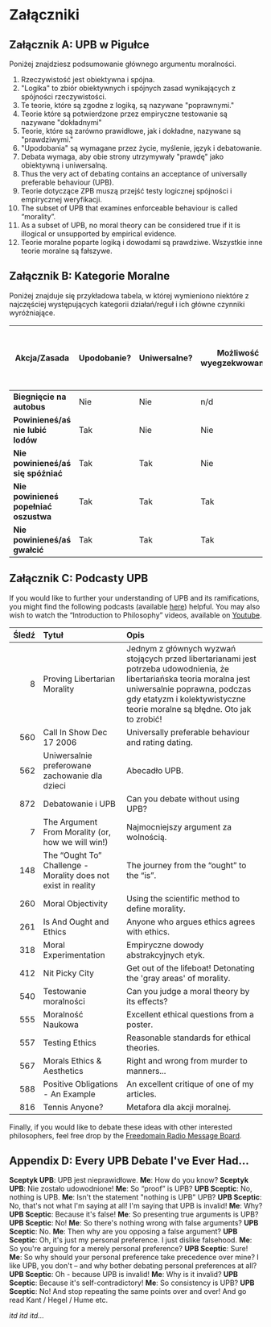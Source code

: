 # Załączniki

## Załącznik A: UPB w Pigułce

Poniżej znajdziesz podsumowanie głównego argumentu moralności.

1. Rzeczywistość jest obiektywna i spójna.
2. "Logika" to zbiór obiektywnych i spójnych zasad wynikających z spójności rzeczywistości.
3. Te teorie, które są zgodne z logiką, są nazywane "poprawnymi."
4. Teorie które są potwierdzone przez empiryczne testowanie są nazywane "dokładnymi"
5. Teorie, które są zarówno prawidłowe, jak i dokładne, nazywane są "prawdziwymi."
6. "Upodobania" są wymagane przez życie, myślenie, język i debatowanie.
7. Debata wymaga, aby obie strony utrzymywały "prawdę" jako obiektywną i uniwersalną.
8. Thus the very act of debating contains an acceptance of universally preferable behaviour (UPB).
9. Teorie dotyczące ZPB muszą przejść testy logicznej spójności i empirycznej weryfikacji.
10. The subset of UPB that examines enforceable behaviour is called “morality”.
11. As a subset of UPB, no moral theory can be considered true if it is illogical or unsupported by empirical evidence.
12. Teorie moralne poparte logiką i dowodami są prawdziwe. Wszystkie inne teorie moralne są fałszywe.

## Załącznik B: Kategorie Moralne

Poniżej znajduje się przykładowa tabela, w której wymieniono niektóre z najczęściej występujących kategorii działań/reguł i ich główne czynniki wyróżniające.

| Akcja/Zasada                          | Upodobanie? | Uniwersalne? | Możliwość wyegzekwowania? | Wymaga podjęcia działań po stronie ofiary? | Czy można uniknąć gwałcicieli? | Kategoria Moralna               |
| ------------------------------------- | ----------- | ------------ | ------------------------- | ------------------------------------------ | ------------------------------ | ------------------------------- |
| **Biegnięcie na autobus**             | Nie         | Nie          | n/d                       | n/d                                        | n/d                            | Neutralne                       |
| **Powinieneś/aś nie lubić lodów**     | Tak         | Nie          | Nie                       | n/d                                        | n/d                            | Neutralne (osobiste upodobanie) |
| **Nie powinieneś/aś się spóźniać**    | Tak         | Tak          | Nie                       | Nie                                        | Tak                            | APA                             |
| **Nie powinieneś popełniać oszustwa** | Tak         | Tak          | Tak                       | Tak                                        | Tak                            | Dobrze                          |
| **Nie powinieneś/aś gwałcić**         | Tak         | Tak          | Tak                       | Nie                                        | Nie                            | Dobre                           |

## Załącznik C: Podcasty UPB

If you would like to further your understanding of UPB and its ramifications, you might find the following podcasts (available [here](www.freedomainradio.com)) helpful. You may also wish to watch the “Introduction to Philosophy” videos, available on [Youtube](www.youtube.com/freedomainradio).

| Śledź | Tytuł                                                         | Opis                                                                                                                                                                                                                                 |
| -----:|:------------------------------------------------------------- |:------------------------------------------------------------------------------------------------------------------------------------------------------------------------------------------------------------------------------------ |
|     8 | Proving Libertarian Morality                                  | Jednym z głównych wyzwań stojących przed libertarianami jest potrzeba udowodnienia, że libertariańska teoria moralna jest uniwersalnie poprawna, podczas gdy etatyzm i kolektywistyczne teorie moralne są błędne. Oto jak to zrobić! |
|   560 | Call In Show Dec 17 2006                                      | Universally preferable behaviour and rating dating.                                                                                                                                                                                  |
|   562 | Uniwersalnie preferowane zachowanie dla dzieci                | Abecadło UPB.                                                                                                                                                                                                                        |
|   872 | Debatowanie i UPB                                             | Can you debate without using UPB?                                                                                                                                                                                                    |
|     7 | The Argument From Morality (or, how we will win!)             | Najmocniejszy argument za wolnością.                                                                                                                                                                                                 |
|   148 | The “Ought To” Challenge - Morality does not exist in reality | The journey from the “ought” to the “is”.                                                                                                                                                                                            |
|   260 | Moral Objectivity                                             | Using the scientific method to define morality.                                                                                                                                                                                      |
|   261 | Is And Ought and Ethics                                       | Anyone who argues ethics agrees with ethics.                                                                                                                                                                                         |
|   318 | Moral Experimentation                                         | Empiryczne dowody abstrakcyjnych etyk.                                                                                                                                                                                               |
|   412 | Nit Picky City                                                | Get out of the lifeboat! Detonating the 'gray areas' of morality.                                                                                                                                                                    |
|   540 | Testowanie moralności                                         | Can you judge a moral theory by its effects?                                                                                                                                                                                         |
|   555 | Moralność Naukowa                                             | Excellent ethical questions from a poster.                                                                                                                                                                                           |
|   557 | Testing Ethics                                                | Reasonable standards for ethical theories.                                                                                                                                                                                           |
|   567 | Morals Ethics & Aesthetics                                    | Right and wrong from murder to manners...                                                                                                                                                                                            |
|   588 | Positive Obligations - An Example                             | An excellent critique of one of my articles.                                                                                                                                                                                         |
|   816 | Tennis Anyone?                                                | Metafora dla akcji moralnej.                                                                                                                                                                                                         |

Finally, if you would like to debate these ideas with other interested philosophers, feel free drop by the [Freedomain Radio Message Board](www.freedomainradio.com/board).

## Appendix D: Every UPB Debate I've Ever Had...

**Sceptyk UPB**: UPB jest nieprawidłowe. **Me**: How do you know? **Sceptyk UPB**: Nie zostało udowodnione! **Me**: So “proof” is UPB? **UPB Sceptic**: No, nothing is UPB. **Me**: Isn't the statement "nothing is UPB" UPB? **UPB Sceptic**: No, that's not what I'm saying at all! I'm saying that UPB is invalid! **Me**: Why? **UPB Sceptic**: Because it's false! **Me**: So presenting true arguments is UPB? **UPB Sceptic**: No! **Me**: So there's nothing wrong with false arguments? **UPB Sceptic**: No. **Me**: Then why are you opposing a false argument? **UPB Sceptic**: Oh, it's just my personal preference. I just dislike falsehood. **Me**: So you're arguing for a merely personal preference? **UPB Sceptic**: Sure! **Me**: So why should your personal preference take precedence over mine? I like UPB, you don't – and why bother debating personal preferences at all? **UPB Sceptic**: Oh - because UPB is invalid! **Me**: Why is it invalid? **UPB Sceptic**: Because it's self-contradictory! **Me**: So consistency is UPB? **UPB Sceptic**: No! And stop repeating the same points over and over! And go read Kant / Hegel / Hume etc.

*itd itd itd...*